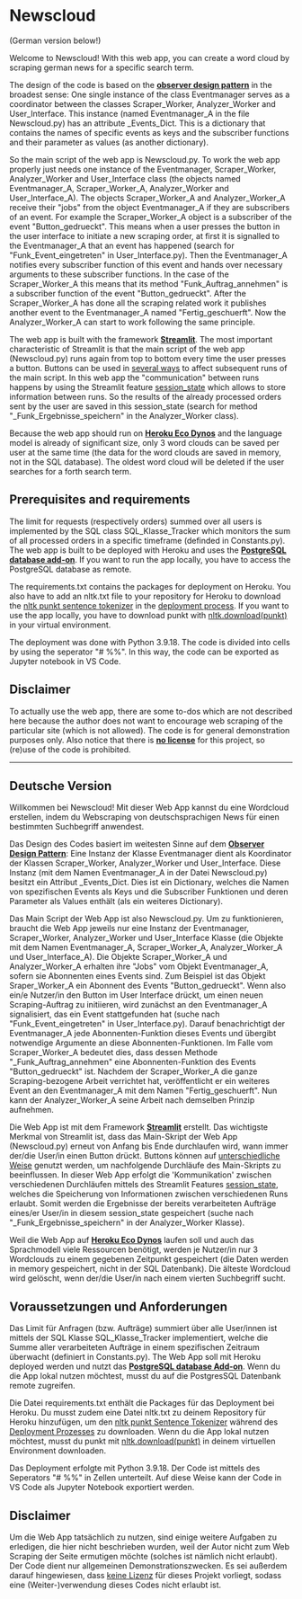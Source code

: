 # Newscloud

(German version below!)

Welcome to Newscloud! With this web app, you can create a word cloud by scraping german news for a specific search term.

The design of the code is based on the [**observer design pattern**](https://refactoring.guru/design-patterns/observer) in the broadest sense: One single instance of the class Eventmanager serves as a coordinator between the classes Scraper_Worker, Analyzer_Worker and User_Interface. This instance (named Eventmanager_A in the file Newscloud.py) has an attribute _Events_Dict. This is a dictionary that contains the names of specific events as keys and the subscriber functions and their parameter as values (as another dictionary).

So the main script of the web app is Newscloud.py. To work the web app properly just needs one instance of the Eventmanager, Scraper_Worker, Analyzer_Worker and User_Interface class (the objects named Eventmanager_A, Scraper_Worker_A, Analyzer_Worker and User_Interface_A). The objects Scraper_Worker_A and Analyzer_Worker_A receive their "jobs" from the object Eventmanager_A if they are subscribers of an event. For example the Scraper_Worker_A object is a subscriber of the event "Button_gedrueckt". This means when a user presses the button in the user interface to initiate a new scraping order, at first it is signalled to the Eventmanager_A that an event has happened (search for "Funk_Event_eingetreten" in User_Interface.py). Then the Eventmanager_A notifies every subscriber function of this event and hands over necessary arguments to these subscriber functions. In the case of the Scraper_Worker_A this means that its method "Funk_Auftrag_annehmen" is a subscriber function of the event "Button_gedrueckt". After the Scraper_Worker_A has done all the scraping related work it publishes another event to the Eventmanager_A named "Fertig_geschuerft". Now the Analyzer_Worker_A can start to work following the same principle.

The web app is built with the framework [**Streamlit**](https://streamlit.io/). The most important characteristic of Streamlit is that the main script of the web app (Newscloud.py) runs again from top to bottom every time the user presses a button. Buttons can be used in [several ways](https://docs.streamlit.io/library/advanced-features/button-behavior-and-examples) to affect subsequent runs of the main script. In this web app the "communication" between runs happens by using the Streamlit feature [session_state](https://docs.streamlit.io/library/api-reference/session-state) which allows to store information between runs. So the results of the already processed orders sent by the user are saved in this session_state (search for method "_Funk_Ergebnisse_speichern" in the Analyzer_Worker class).

Because the web app should run on [**Heroku Eco Dynos**](https://devcenter.heroku.com/articles/dyno-types) and the language model is already of significant size, only 3 word clouds can be saved per user at the same time (the data for the word clouds are saved in memory, not in the SQL database). The oldest word cloud will be deleted if the user searches for a forth search term.

## Prerequisites and requirements

The limit for requests (respectively orders) summed over all users is implemented by the SQL class SQL_Klasse_Tracker which monitors the sum of all processed orders in a specific timeframe (definded in Constants.py). The web app is built to be deployed with Heroku and uses the [**PostgreSQL database add-on**](https://elements.heroku.com/addons/heroku-postgresql). If you want to run the app locally, you have to access the PostgreSQL database as remote.

The requirements.txt contains the packages for deployment on Heroku. You also have to add an nltk.txt file to your repository for Heroku to download the [nltk punkt sentence tokenizer](https://www.nltk.org/_modules/nltk/tokenize/punkt.html) in the [deployment process](https://devcenter.heroku.com/articles/python-nltk). If you want to use the app locally, you have to download punkt with [nltk.download(punkt)](https://www.nltk.org/data.html) in your virtual environment.

The deployment was done with Python 3.9.18. The code is divided into cells by using the seperator "# %%". In this way, the code can be exported as Jupyter notebook in VS Code.

## Disclaimer

To actually use the web app, there are some to-dos which are not described here because the author does not want to encourage web scraping of the particular site (which is not allowed). The code is for general demonstration purposes only. Also notice that there is [**no license**](https://docs.github.com/en/repositories/managing-your-repositorys-settings-and-features/customizing-your-repository/licensing-a-repository) for this project, so (re)use of the code is prohibited.


--------------------------------------------------------------------------------------------------------------
## Deutsche Version

Willkommen bei Newscloud! Mit dieser Web App kannst du eine Wordcloud erstellen, indem du Webscraping von deutschsprachigen News für einen bestimmten Suchbegriff anwendest.

Das Design des Codes basiert im weitesten Sinne auf dem [**Observer Design Pattern**](https://refactoring.guru/design-patterns/observer): Eine Instanz der Klasse Eventmanager dient als Koordinator der Klassen Scraper_Worker, Analyzer_Worker und User_Interface. Diese Instanz (mit dem Namen Eventmanager_A in der Datei Newscloud.py) besitzt ein Attribut _Events_Dict. Dies ist ein Dictionary, welches die Namen von spezifischen Events als Keys und die Subscriber Funktionen und deren Parameter als Values enthält (als ein weiteres Dictionary).

Das Main Script der Web App ist also Newscloud.py. Um zu funktionieren, braucht die Web App jeweils nur eine Instanz der Eventmanager, Scraper_Worker, Analyzer_Worker und User_Interface Klasse (die Objekte mit dem Namen Eventmanager_A, Scraper_Worker_A, Analyzer_Worker_A und User_Interface_A). Die Objekte Scraper_Worker_A und Analyzer_Worker_A erhalten ihre "Jobs" vom Objekt Eventmanager_A, sofern sie Abonnenten eines Events sind. Zum Beispiel ist das Objekt Sraper_Worker_A ein Abonnent des Events "Button_gedrueckt". Wenn also ein/e Nutzer/in den Button im User Interface drückt, um einen neuen Scraping-Auftrag zu initiieren, wird zunächst an den Eventmanager_A signalisiert, das ein Event stattgefunden hat (suche nach "Funk_Event_eingetreten" in User_Interface.py). Darauf benachrichtigt der Eventmanager_A jede Abonnenten-Funktion dieses Events und übergibt notwendige Argumente an diese Abonnenten-Funktionen. Im Falle vom Scraper_Worker_A bedeutet dies, dass dessen Methode "_Funk_Auftrag_annehmen" eine Abonnenten-Funktion des Events "Button_gedrueckt" ist. Nachdem der Scraper_Worker_A die ganze Scraping-bezogene Arbeit verrichtet hat, veröffentlicht er ein weiteres Event an den Eventmanager_A mit dem Namen "Fertig_geschuerft". Nun kann der Analyzer_Worker_A seine Arbeit nach demselben Prinzip aufnehmen.

Die Web App ist mit dem Framework [**Streamlit**](https://streamlit.io/) erstellt. Das wichtigste Merkmal von Streamlit ist, dass das Main-Skript der Web App (Newscloud.py) erneut von Anfang bis Ende durchlaufen wird, wann immer der/die User/in einen Button drückt. Buttons können auf [unterschiedliche Weise](https://docs.streamlit.io/library/advanced-features/button-behavior-and-examples) genutzt werden, um nachfolgende Durchläufe des Main-Skripts zu beeinflussen. In dieser Web App erfolgt die 'Kommunikation' zwischen verschiedenen Durchläufen mittels des Streamlit Features [session_state](https://docs.streamlit.io/library/api-reference/session-state), welches die Speicherung von Informationen zwischen verschiedenen Runs erlaubt. Somit werden die Ergebnisse der bereits verarbeiteten Aufträge eines/er User/in in diesem session_state gespeichert (suche nach "_Funk_Ergebnisse_speichern" in der Analyzer_Worker Klasse).

Weil die Web App auf [**Heroku Eco Dynos**](https://devcenter.heroku.com/articles/dyno-types) laufen soll und auch das Sprachmodell viele Ressourcen benötigt, werden je Nutzer/in nur 3 Wordclouds zu einem gegebenen Zeitpunkt gespeichert (die Daten werden in memory gespeichert, nicht in der SQL Datenbank). Die älteste Wordcloud wird gelöscht, wenn der/die User/in nach einem vierten Suchbegriff sucht.

## Voraussetzungen und Anforderungen

Das Limit für Anfragen (bzw. Aufträge) summiert über alle User/innen ist mittels der SQL Klasse SQL_Klasse_Tracker implementiert, welche die Summe aller verarbeiteten Aufträge in einem spezifischen Zeitraum überwacht (definiert in Constants.py). The Web App soll mit Heroku deployed werden und nutzt das [**PostgreSQL database Add-on**](https://elements.heroku.com/addons/heroku-postgresql). Wenn du die App lokal nutzen möchtest, musst du auf die PostgresSQL Datenbank remote zugreifen.

Die Datei requirements.txt enthält die Packages für das Deployment bei Heroku. Du musst zudem eine Datei nltk.txt zu deinem Repository für Heroku hinzufügen, um den [nltk punkt Sentence Tokenizer](https://www.nltk.org/_modules/nltk/tokenize/punkt.html) während des [Deployment Prozesses](https://devcenter.heroku.com/articles/python-nltk) zu downloaden. Wenn du die App lokal nutzen möchtest, musst du punkt mit [nltk.download(punkt)](https://www.nltk.org/data.html) in deinem virtuellen Environment downloaden.

Das Deployment erfolgte mit Python 3.9.18. Der Code ist mittels des Seperators "# %%" in Zellen unterteilt. Auf diese Weise kann der Code in VS Code als Jupyter Notebook exportiert werden.

## Disclaimer

Um die Web App tatsächlich zu nutzen, sind einige weitere Aufgaben zu erledigen, die hier nicht beschrieben wurden, weil der Autor nicht zum Web Scraping der Seite ermutigen möchte (solches ist nämlich nicht erlaubt). Der Code dient nur allgemeinen Demonstrationszwecken. Es sei außerdem darauf hingewiesen, dass [keine Lizenz](https://docs.github.com/en/repositories/managing-your-repositorys-settings-and-features/customizing-your-repository/licensing-a-repository) für dieses Projekt vorliegt, sodass eine (Weiter-)verwendung dieses Codes nicht erlaubt ist.